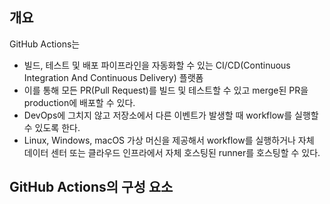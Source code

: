 ## 개요 

GitHub Actions는 
- 빌드, 테스트 및 배포 파이프라인을 자동화할 수 있는 CI/CD(Continuous Integration And Continuous Delivery) 플랫폼
- 이를 통해 모든 PR(Pull Request)를 빌드 및 테스트할 수 있고 merge된 PR을 production에 배포할 수 있다.
- DevOps에 그치지 않고 저장소에서 다른 이벤트가 발생할 때 workflow를 실행할 수 있도록 한다.
- Linux, Windows, macOS 가상 머신을 제공해서 workflow를 실행하거나 자체 데이터 센터 또는 클라우드 인프라에서 자체 호스팅된 runner를 호스팅할 수 있다.

## GitHub Actions의 구성 요소 

